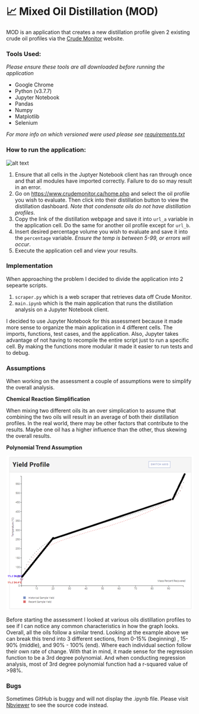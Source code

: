 # :chart_with_upwards_trend: Mixed Oil Distillation (MOD)

MOD is an application that creates a new distillation profile given 2 existing crude oil profiles via the [Crude Monitor](https://www.crudemonitor.ca/) website.

### Tools Used:

_Please ensure these tools are all downloaded before running the application_

- Google Chrome
- Python (v3.7.7)
- Jupyter Notebook
- Pandas
- Numpy
- Matplotlib
- Selenium

_For more info on which versioned were used please see [requirements.txt](requirements.txt)_

### How to run the application:

![alt text](assets/demo.gif)

1. Ensure that all cells in the Juptyer Notebook client has ran through once and that all modules have imported correctly. Failure to do so may result in an error.
2. Go on https://www.crudemonitor.ca/home.php and select the oil profile you wish to evaluate. Then click into their distillation button to view the distillation dashboard. _Note that condensate oils do not have distillation profiles_.
3. Copy the link of the distillation webpage and save it into `url_a` variable in the application cell. Do the same for another oil profile except for `url_b`.
4. Insert desired percentage volume you wish to evaluate and save it into the `percentage` variable. _Ensure the temp is between 5-99, or errors will occur_.
5. Execute the application cell and view your results.

### Implementation

When approaching the problem I decided to divide the application into 2 sepearte scripts.

1. `scraper.py` which is a web scraper that retrieves data off Crude Monitor.
2. `main.ipynb` which is the main application that runs the distillation analysis on a Jupyter Notebook client.

I decided to use Jupyter Notebook for this assessment because it made more sense to organize the main application in 4 different cells. The imports, functions, test cases, and the application. Also, Jupyter takes advantage of not having to recompile the entire script just to run a specific cell. By making the functions more modular it made it easier to run tests and to debug.

### Assumptions

When working on the assessment a couple of assumptions were to simplify the overall analysis.

**Chemical Reaction Simplification**

When mixing two different oils its an over simplication to assume that combining the two oils will result in an average of both their distillation profiles. In the real world, there may be other factors that contribute to the results. Maybe one oil has a higher influence than the other, thus skewing the overall results.

**Polynomial Trend Assumption**

![alt text](assets/trend_example.png)

Before starting the assessment I looked at various oils distillation profiles to see if I can notice any common characteristics in how the graph looks. Overall, all the oils follow a similar trend. Looking at the example above we can break this trend into 3 different sections, from 0-15% (beginning) , 15-90% (middle), and 90% - 100% (end). Where each individual section follow their own rate of change. With that in mind, it made sense for the regression function to be a 3rd degree polynomial. And when conducting regression analysis, most of 3rd degree polynomial function had a r-squared value of >98%.

### Bugs

Sometimes GitHub is buggy and will not display the .ipynb file. Please visit [Nbviewer](https://nbviewer.jupyter.org/github/adams-liu/coding-assesment-v/blob/main/main.ipynb) to see the source code instead.
